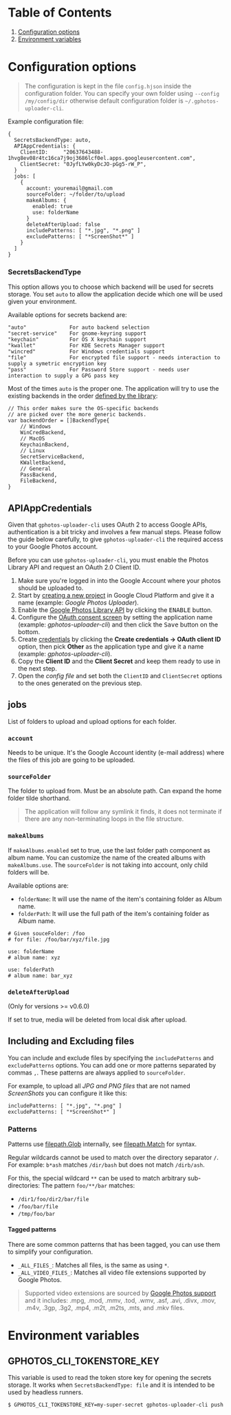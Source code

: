 # Table of Contents
1. [Configuration options](#configuration-options)
2. [Environment variables](#environment-variables)

# Configuration options

> The configuration is kept in the file `config.hjson` inside the configuration folder. You can specify your own folder using `--config /my/config/dir` otherwise default configuration folder is `~/.gphotos-uploader-cli`.

Example configuration file:    

```hjson
{
  SecretsBackendType: auto,
  APIAppCredentials: {
    ClientID:     "20637643488-1hvg8ev08r4tc16ca7j9oj3686lcf0el.apps.googleusercontent.com",
    ClientSecret: "0JyfLYw0kyDcJO-pGg5-rW_P",
  }
  jobs: [
    {
      account: youremail@gmail.com
      sourceFolder: ~/folder/to/upload
      makeAlbums: {
        enabled: true
        use: folderName
      }
      deleteAfterUpload: false
      includePatterns: [ "*.jpg", "*.png" ]
      excludePatterns: [ "*ScreenShot*" ]
    }
  ]
}
```
### SecretsBackendType
This option allows you to choose which backend will be used for secrets storage. You set `auto` to allow the application decide which one will be used given your environment.

Available options for secrets backend are:

```
"auto"              For auto backend selection
"secret-service"    For gnome-keyring support
"keychain"          For OS X keychain support
"kwallet"           For KDE Secrets Manager support
"wincred"           For Windows credentials support
"file"              For encrypted file support - needs interaction to supply a symetric encryption key
"pass"              For Password Store support - needs user interaction to supply a GPG pass key
```

Most of the times `auto` is the proper one. The application will try to use the existing backends in the order [defined by the library](https://github.com/99designs/keyring/blob/2c916c935b9f0286ed72c22a3ccddb491c01c620/keyring.go#L28):

```
// This order makes sure the OS-specific backends
// are picked over the more generic backends.
var backendOrder = []BackendType{
	// Windows
	WinCredBackend,
	// MacOS
	KeychainBackend,
	// Linux
	SecretServiceBackend,
	KWalletBackend,
	// General
	PassBackend,
	FileBackend,
}
```

## APIAppCredentials

Given that `gphotos-uploader-cli` uses OAuth 2 to access Google APIs, authentication is a bit tricky and involves a few manual steps. Please follow the guide below carefully, to give `gphotos-uploader-cli` the required access to your Google Photos account.

Before you can use `gphotos-uploader-cli`, you must enable the Photos Library API and request an OAuth 2.0 Client ID.

1. Make sure you're logged in into the Google Account where your photos should be uploaded to.
1. Start by [creating a new project](https://console.cloud.google.com/projectcreate) in Google Cloud Platform and give it a name (example: _Google Photos Uploader_).
1. Enable the [Google Photos Library API](https://console.cloud.google.com/apis/library/photoslibrary.googleapis.com) by clicking the <kbd>ENABLE</kbd> button.
1. Configure the [OAuth consent screen](https://console.cloud.google.com/apis/credentials/consent) by setting the application name (example: _gphotos-uploader-cli_) and then click the <kbd>Save</kbd> button on the bottom.
1. Create [credentials](https://console.cloud.google.com/apis/credentials) by clicking the **Create credentials → OAuth client ID** option, then pick **Other** as the application type and give it a name (example: _gphotos-uploader-cli_).
1. Copy the **Client ID** and the **Client Secret** and keep them ready to use in the next step.
1. Open the *config file* and set both the `ClientID` and `ClientSecret` options to the ones generated on the previous step.

## jobs
List of folders to upload and upload options for each folder.

### `account`
Needs to be unique. It's the Google Account identity (e-mail address) where the files of this job are going to be uploaded.

### `sourceFolder`
The folder to upload from.
Must be an absolute path. Can expand the home folder tilde shorthand.
> The application will follow any symlink it finds, it does not terminate if there are any non-terminating loops in the file structure.

### `makeAlbums`
If `makeAlbums.enabled` set to true, use the last folder path component as album name. You can customize the name of the created albums with `makeAlbums.use`. The `sourceFolder` is not taking into account, only child folders will be.

Available options are:

* `folderName`: It will use the name of the item's containing folder as Album name.
* `folderPath`: It will use the full path of the  item's containing folder as Album name.

```
# Given souceFolder: /foo
# for file: /foo/bar/xyz/file.jpg

use: folderName
# album name: xyz

use: folderPath
# album name: bar_xyz
```

### `deleteAfterUpload`
(Only for versions >= v0.6.0)

If set to true, media will be deleted from local disk after upload. 

## Including and Excluding files
You can include and exclude files by specifying the `includePatterns` and `excludePatterns` options. You can add one or more patterns separated by commas `,`. These patterns are always applied to `sourceFolder`.

For example, to upload all _JPG and PNG files_ that are not named _*ScreenShots*_ you can configure it like this:
```
includePatterns: [ "*.jpg", "*.png" ]
excludePatterns: [ "*ScreenShot*" ]
```

### Patterns
Patterns use [filepath.Glob](https://golang.org/pkg/path/filepath/#Glob) internally, see [filepath.Match](https://golang.org/pkg/path/filepath/#Match) for syntax. 

Regular wildcards cannot be used to match over the directory separator `/`. For example: `b*ash` matches `/dir/bash` but does not match `/dirb/ash`.

For this, the special wildcard `**` can be used to match arbitrary sub-directories: The pattern `foo/**/bar` matches:

* `/dir1/foo/dir2/bar/file`
* `/foo/bar/file`
* `/tmp/foo/bar`

#### Tagged patterns
There are some common patterns that has been tagged, you can use them to simplify your configuration.

* `_ALL_FILES_`: Matches all files, is the same as using `*`. 
* `_ALL_VIDEO_FILES_`: Matches all video file extensions supported by Google Photos.
> Supported video extensions are sourced by [Google Photos support](https://support.google.com/googleone/answer/6193313) and it includes:
> .mpg, .mod, .mmv, .tod, .wmv, .asf, .avi, .divx, .mov, .m4v, .3gp, .3g2, .mp4, .m2t, .m2ts, .mts, and .mkv files.

# Environment variables

## GPHOTOS_CLI_TOKENSTORE_KEY

This variable is used to read the token store key for opening the secrets storage. It works when `SecretsBackendType: file` and it is intended to be used by headless runners.

```bash
$ GPHOTOS_CLI_TOKENSTORE_KEY=my-super-secret gphotos-uploader-cli push
```
